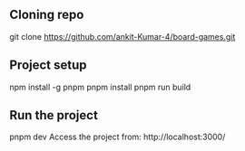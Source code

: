 ## Cloning repo
git clone https://github.com/ankit-Kumar-4/board-games.git

## Project setup
npm install -g pnpm
pnpm install
pnpm run build

## Run the project
pnpm dev
Access the project from: http://localhost:3000/